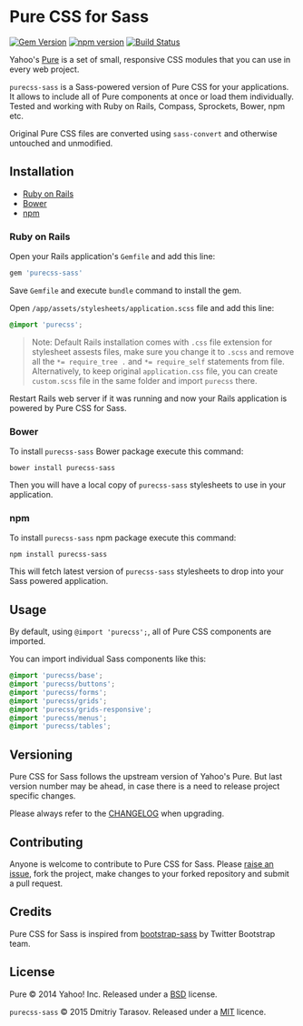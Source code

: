 # Pure CSS for Sass

[![Gem Version](https://badge.fury.io/rb/purecss-sass.svg)](http://badge.fury.io/rb/purecss-sass)
[![npm version](https://badge.fury.io/js/purecss-sass.svg)](http://badge.fury.io/js/purecss-sass)
[![Build Status](https://travis-ci.org/rubysamurai/purecss-sass.svg?branch=master)](https://travis-ci.org/rubysamurai/purecss-sass)

Yahoo's [Pure](http://purecss.io/) is a set of small, responsive CSS modules that you can use in every web project.

`purecss-sass` is a Sass-powered version of Pure CSS for your applications. It allows to include all of Pure components at once or load them individually. Tested and working with Ruby on Rails, Compass, Sprockets, Bower, npm etc.

Original Pure CSS files are converted using `sass-convert` and otherwise untouched and unmodified.

## Installation

* [Ruby on Rails](#ruby-on-rails)
* [Bower](#bower)
* [npm](#npm)

### Ruby on Rails

Open your Rails application's `Gemfile` and add this line:

```ruby
gem 'purecss-sass'
```

Save `Gemfile` and execute `bundle` command to install the gem.

Open `/app/assets/stylesheets/application.scss` file and add this line:

```scss
@import 'purecss';
```

> Note: Default Rails installation comes with `.css` file extension for stylesheet assests files, make sure you change it to `.scss` and remove all the `*= require_tree .` and `*= require_self` statements from file. Alternatively, to keep original `application.css` file, you can create `custom.scss` file in the same folder and import `purecss` there.

Restart Rails web server if it was running and now your Rails application is powered by Pure CSS for Sass.

### Bower

To install `purecss-sass` Bower package execute this command:
```
bower install purecss-sass
```

Then you will have a local copy of `purecss-sass` stylesheets to use in your application.

### npm

To install `purecss-sass` npm package execute this command:
```
npm install purecss-sass
```

This will fetch latest version of `purecss-sass` stylesheets to drop into your Sass powered application.

## Usage

By default, using `@import 'purecss';`, all of Pure CSS components are imported.

You can import individual Sass components like this:

```scss
@import 'purecss/base';
@import 'purecss/buttons';
@import 'purecss/forms';
@import 'purecss/grids';
@import 'purecss/grids-responsive';
@import 'purecss/menus';
@import 'purecss/tables';
```

## Versioning

Pure CSS for Sass follows the upstream version of Yahoo's Pure. But last version number may be ahead, in case there is a need to release project specific changes.

Please always refer to the [CHANGELOG](https://github.com/rubysamurai/purecss-sass/blob/master/CHANGELOG.md) when upgrading.

## Contributing

Anyone is welcome to contribute to Pure CSS for Sass. Please [raise an issue](https://github.com/rubysamurai/purecss-sass/issues), fork the project, make changes to your forked repository and submit a pull request.

## Credits

Pure CSS for Sass is inspired from [bootstrap-sass](https://github.com/twbs/bootstrap-sass) by Twitter Bootstrap team.

## License

Pure © 2014 Yahoo! Inc. Released under a [BSD](https://github.com/yahoo/pure/blob/master/LICENSE.md) license.

`purecss-sass` © 2015 Dmitriy Tarasov. Released under a [MIT](https://github.com/rubysamurai/purecss-sass/blob/master/LICENSE.txt) licence.
